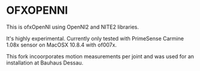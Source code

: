 OFXOPENNI
=========
This is ofxOpenNI using OpenNI2 and NITE2 libraries.

It's highly experimental. Currently only tested with PrimeSense Carmine 1.08x sensor on MacOSX 10.8.4 with of007x.

This fork incoorporates motion measurements per joint and was used for an installation at Bauhaus Dessau.
